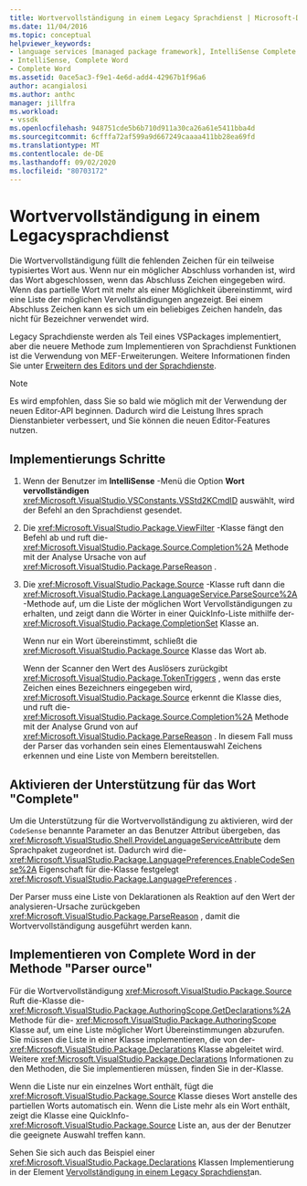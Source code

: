 ```yaml
---
title: Wortvervollständigung in einem Legacy Sprachdienst | Microsoft-Dokumentation
ms.date: 11/04/2016
ms.topic: conceptual
helpviewer_keywords:
- language services [managed package framework], IntelliSense Complete Word
- IntelliSense, Complete Word
- Complete Word
ms.assetid: 0ace5ac3-f9e1-4e6d-add4-42967b1f96a6
author: acangialosi
ms.author: anthc
manager: jillfra
ms.workload:
- vssdk
ms.openlocfilehash: 948751cde5b6b710d911a30ca26a61e5411bba4d
ms.sourcegitcommit: 6cfffa72af599a9d667249caaaa411bb28ea69fd
ms.translationtype: MT
ms.contentlocale: de-DE
ms.lasthandoff: 09/02/2020
ms.locfileid: "80703172"
---
```

# <a name="word-completion-in-a-legacy-language-service"></a>Wortvervollständigung in einem Legacysprachdienst
Die Wortvervollständigung füllt die fehlenden Zeichen für ein teilweise typisiertes Wort aus. Wenn nur ein möglicher Abschluss vorhanden ist, wird das Wort abgeschlossen, wenn das Abschluss Zeichen eingegeben wird. Wenn das partielle Wort mit mehr als einer Möglichkeit übereinstimmt, wird eine Liste der möglichen Vervollständigungen angezeigt. Bei einem Abschluss Zeichen kann es sich um ein beliebiges Zeichen handeln, das nicht für Bezeichner verwendet wird.

 Legacy Sprachdienste werden als Teil eines VSPackages implementiert, aber die neuere Methode zum Implementieren von Sprachdienst Funktionen ist die Verwendung von MEF-Erweiterungen. Weitere Informationen finden Sie unter [Erweitern des Editors und der Sprachdienste](../../extensibility/extending-the-editor-and-language-services.md).

> [!NOTE]
> Es wird empfohlen, dass Sie so bald wie möglich mit der Verwendung der neuen Editor-API beginnen. Dadurch wird die Leistung Ihres sprach Dienstanbieter verbessert, und Sie können die neuen Editor-Features nutzen.

## <a name="implementation-steps"></a>Implementierungs Schritte

1. Wenn der Benutzer im **IntelliSense** -Menü die Option **Wort vervollständigen** <xref:Microsoft.VisualStudio.VSConstants.VSStd2KCmdID> auswählt, wird der Befehl an den Sprachdienst gesendet.

2. Die <xref:Microsoft.VisualStudio.Package.ViewFilter> -Klasse fängt den Befehl ab und ruft die- <xref:Microsoft.VisualStudio.Package.Source.Completion%2A> Methode mit der Analyse Ursache von auf <xref:Microsoft.VisualStudio.Package.ParseReason> .

3. Die <xref:Microsoft.VisualStudio.Package.Source> -Klasse ruft dann die <xref:Microsoft.VisualStudio.Package.LanguageService.ParseSource%2A> -Methode auf, um die Liste der möglichen Wort Vervollständigungen zu erhalten, und zeigt dann die Wörter in einer QuickInfo-Liste mithilfe der- <xref:Microsoft.VisualStudio.Package.CompletionSet> Klasse an.

    Wenn nur ein Wort übereinstimmt, schließt die <xref:Microsoft.VisualStudio.Package.Source> Klasse das Wort ab.

   Wenn der Scanner den Wert des Auslösers zurückgibt <xref:Microsoft.VisualStudio.Package.TokenTriggers> , wenn das erste Zeichen eines Bezeichners eingegeben wird, <xref:Microsoft.VisualStudio.Package.Source> erkennt die Klasse dies, und ruft die- <xref:Microsoft.VisualStudio.Package.Source.Completion%2A> Methode mit der Analyse Grund von auf <xref:Microsoft.VisualStudio.Package.ParseReason> . In diesem Fall muss der Parser das vorhanden sein eines Elementauswahl Zeichens erkennen und eine Liste von Membern bereitstellen.

## <a name="enabling-support-for-the-complete-word"></a>Aktivieren der Unterstützung für das Wort "Complete"
 Um die Unterstützung für die Wortvervollständigung zu aktivieren, wird der `CodeSense` benannte Parameter an das Benutzer Attribut übergeben, das <xref:Microsoft.VisualStudio.Shell.ProvideLanguageServiceAttribute> dem Sprachpaket zugeordnet ist. Dadurch wird die- <xref:Microsoft.VisualStudio.Package.LanguagePreferences.EnableCodeSense%2A> Eigenschaft für die-Klasse festgelegt <xref:Microsoft.VisualStudio.Package.LanguagePreferences> .

 Der Parser muss eine Liste von Deklarationen als Reaktion auf den Wert der analysieren-Ursache zurückgeben <xref:Microsoft.VisualStudio.Package.ParseReason> , damit die Wortvervollständigung ausgeführt werden kann.

## <a name="implementing-complete-word-in-the-parsesource-method"></a>Implementieren von Complete Word in der Methode "Parser ource"
 Für die Wortvervollständigung <xref:Microsoft.VisualStudio.Package.Source> Ruft die-Klasse die- <xref:Microsoft.VisualStudio.Package.AuthoringScope.GetDeclarations%2A> Methode für die- <xref:Microsoft.VisualStudio.Package.AuthoringScope> Klasse auf, um eine Liste möglicher Wort Übereinstimmungen abzurufen. Sie müssen die Liste in einer Klasse implementieren, die von der- <xref:Microsoft.VisualStudio.Package.Declarations> Klasse abgeleitet wird. Weitere <xref:Microsoft.VisualStudio.Package.Declarations> Informationen zu den Methoden, die Sie implementieren müssen, finden Sie in der-Klasse.

 Wenn die Liste nur ein einzelnes Wort enthält, fügt die <xref:Microsoft.VisualStudio.Package.Source> Klasse dieses Wort anstelle des partiellen Worts automatisch ein. Wenn die Liste mehr als ein Wort enthält, zeigt die Klasse eine QuickInfo- <xref:Microsoft.VisualStudio.Package.Source> Liste an, aus der der Benutzer die geeignete Auswahl treffen kann.

 Sehen Sie sich auch das Beispiel einer <xref:Microsoft.VisualStudio.Package.Declarations> Klassen Implementierung in der Element [Vervollständigung in einem Legacy Sprachdienst](../../extensibility/internals/member-completion-in-a-legacy-language-service.md)an.
